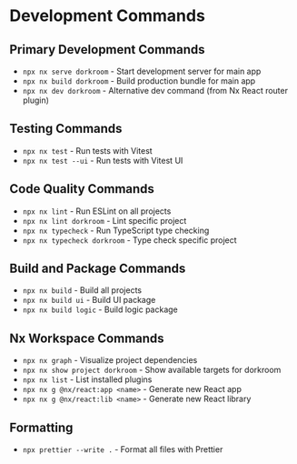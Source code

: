 # Development Commands

## Primary Development Commands

- `npx nx serve dorkroom` - Start development server for main app
- `npx nx build dorkroom` - Build production bundle for main app
- `npx nx dev dorkroom` - Alternative dev command (from Nx React router plugin)

## Testing Commands

- `npx nx test` - Run tests with Vitest
- `npx nx test --ui` - Run tests with Vitest UI

## Code Quality Commands

- `npx nx lint` - Run ESLint on all projects
- `npx nx lint dorkroom` - Lint specific project
- `npx nx typecheck` - Run TypeScript type checking
- `npx nx typecheck dorkroom` - Type check specific project

## Build and Package Commands

- `npx nx build` - Build all projects
- `npx nx build ui` - Build UI package
- `npx nx build logic` - Build logic package

## Nx Workspace Commands

- `npx nx graph` - Visualize project dependencies
- `npx nx show project dorkroom` - Show available targets for dorkroom
- `npx nx list` - List installed plugins
- `npx nx g @nx/react:app <name>` - Generate new React app
- `npx nx g @nx/react:lib <name>` - Generate new React library

## Formatting

- `npx prettier --write .` - Format all files with Prettier
